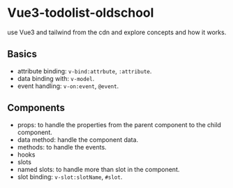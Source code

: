 # Vue3-todolist-oldschool

use Vue3 and tailwind from the cdn and explore concepts and how it works. 

## Basics
-  attribute binding: `v-bind:attrbute`, `:attribute`.
-  data binding with: `v-model`.
-  event handling: `v-on:event`, `@event`.

## Components
- props: to handle the properties from the parent component to the child component.
- data method: handle the component data.
- methods: to handle the events.
- hooks 
- slots
- named slots: to handle more than slot in the component.
- slot binding: `v-slot:slotName`, `#slot`.
